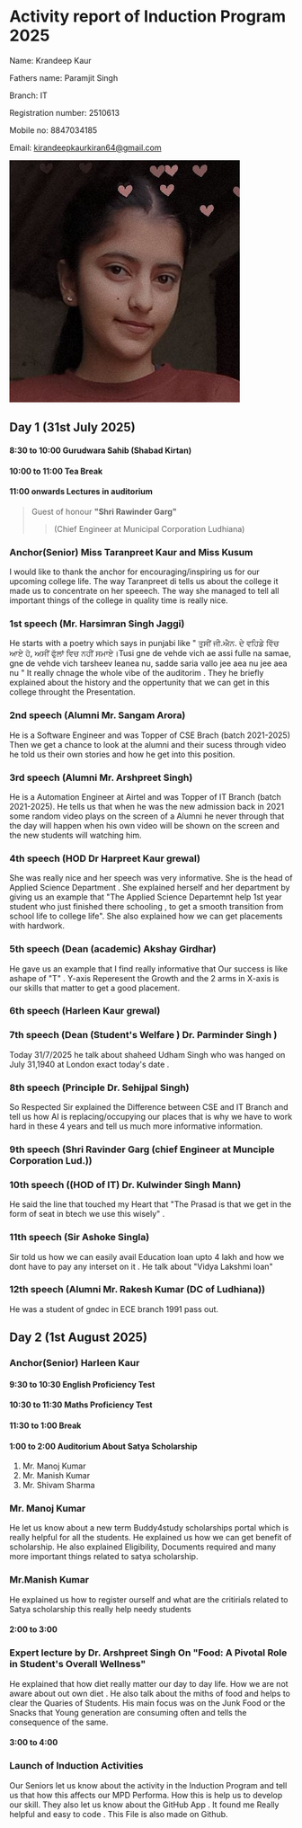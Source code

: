 # Activity report of Induction Program 2025
Name: Krandeep Kaur

Fathers name: Paramjit Singh

Branch: IT

Registration number: 2510613

Mobile no: 8847034185

Email: kirandeepkaurkiran64@gmail.com

![Img](https://github.com/kirandeepkaurkiran64-sys/Induction_response/blob/main/kirandeep%20kaur.jpeg)

## Day 1 (31st July 2025)

#### 8:30 to 10:00 Gurudwara Sahib (Shabad Kirtan)

#### 10:00 to 11:00 Tea Break

#### 11:00 onwards Lectures in auditorium
> Guest of honour **"Shri Rawinder Garg"**
>
>>(Chief Engineer at Municipal Corporation Ludhiana)

### Anchor(Senior) Miss Taranpreet Kaur and Miss Kusum
I would like to thank the anchor for encouraging/inspiring us for our upcoming college life. The way Taranpreet di tells us about the college it made us to concentrate on her speeech. The way she managed to tell all important things of the college in quality time is really nice.

### 1st speech (Mr. Harsimran Singh Jaggi)
He starts with a poetry which says in punjabi like " ਤੁਸੀਂ ਜੀ.ਐਨ. ਦੇ ਵਹਿਡੇ ਵਿੱਚ ਆਏ ਹੋ, ਅਸੀਂ ਫੁੱਲਾਂ ਵਿਚ ਨਹੀਂ ਸਮਾਏ।Tusi gne de vehde vich ae assi fulle na samae, gne de vehde vich tarsheev leanea nu, sadde saria vallo jee aea nu jee aea nu " It really chnage the whole vibe of the auditorim . They he briefly explained about the history and the oppertunity that we can get in this college throught the Presentation. 
     
### 2nd speech (Alumni Mr. Sangam Arora)
He is a Software Engineer and was Topper of CSE Brach (batch 2021-2025)
Then we get a chance to look at the alumni and their sucess through video he told us their own stories and how he get into this position.

### 3rd speech (Alumni Mr. Arshpreet Singh)
He is a Automation Engineer at Airtel and was Topper of IT Branch (batch 2021-2025).
He tells us that when he was the new admission back in 2021 some random video plays on the screen of a Alumni he never through that the day will happen when his own video will be shown on the screen and the new students will watching him.

###   4th speech (HOD Dr Harpreet Kaur grewal)    
She was really nice and her speech was very informative. She is the head of Applied Science Department . She explained herself and her department by giving us an example that "The Applied Science Departemnt help 1st year student who just finished there schooling , to get a smooth transition from school life to college life". She also explained how we can get placements with hardwork.
### 5th speech (Dean (academic) Akshay Girdhar)
He gave us an example that I find really informative that Our success is like ashape of "T" .  Y-axis Reperesent the Growth and the 2 arms in X-axis is our skills that matter to get a good placement.

### 6th speech (Harleen Kaur grewal)

### 7th speech (Dean (Student's Welfare ) Dr. Parminder Singh )
Today 31/7/2025 he talk about shaheed Udham Singh who was hanged on July 31,1940 at London exact today's date .

### 8th speech (Principle Dr. Sehijpal Singh)
So Respected Sir explained the Difference between CSE and IT Branch and tell us how AI is replacing/occupying our places that is why we have to work hard in these 4 years and tell us much more informative information.

### 9th speech (Shri Ravinder Garg (chief Engineer at Munciple Corporation Lud.))

### 10th speech ((HOD of IT) Dr. Kulwinder Singh Mann)
He said the line that touched my Heart that "The Prasad  is that we get in the form of seat in btech we use this wisely" . 

### 11th speech (Sir Ashoke Singla)
Sir told us how we can easily avail Education loan upto 4 lakh and how we dont have to pay any interset on it . He talk about "Vidya Lakshmi loan"

### 12th speech (Alumni Mr. Rakesh Kumar (DC of Ludhiana))
He was a student of gndec in ECE branch 1991 pass out.

## Day 2 (1st August 2025)
### Anchor(Senior) Harleen Kaur
#### 9:30 to 10:30 English Proficiency Test
#### 10:30 to 11:30 Maths Proficiency Test
#### 11:30 to 1:00 Break
#### 1:00 to 2:00 Auditorium About Satya Scholarship
 1. Mr. Manoj Kumar
 2. Mr. Manish Kumar
 3. Mr. Shivam Sharma
### Mr. Manoj Kumar
He let us know about a new term Buddy4study scholarships portal which is really helpful for all the students. 
He explained us how we can get benefit of scholarship. He also explained Eligibility, Documents required and many more important things related to satya scholarship. 
### Mr.Manish Kumar
He explained us how to register ourself and what are the critirials related to Satya scholarship this really help needy students
#### 2:00 to 3:00 
### Expert lecture by Dr. Arshpreet Singh On "Food: A Pivotal Role in Student's Overall Wellness"
He explained that how diet really matter our day to day life. How we are not aware about out own diet . He also talk about the miths of food and helps to clear the Quaries of Students. His main focus was on the Junk Food or the Snacks that Young generation are consuming often and tells the consequence of the same.
#### 3:00 to 4:00 
### Launch of Induction Activities
Our Seniors let us know about the activity in the Induction Program and tell us that how this affects our MPD Performa. How this is help us to develop our skill. They also let us know about the GitHub App . It found me Really helpful and easy to code . This File is also made on Github.

